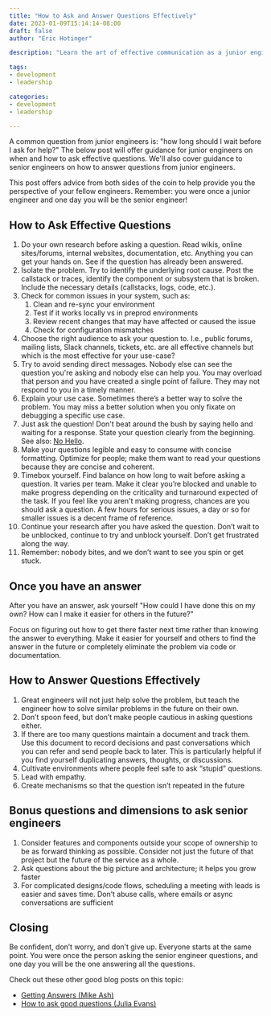 ```yaml
---
title: "How to Ask and Answer Questions Effectively"
date: 2023-01-09T15:14:14-08:00
draft: false
author: "Eric Hotinger"

description: "Learn the art of effective communication as a junior engineer. This post provides valuable advice on when and how to ask questions and how senior engineers can provide helpful answers. Discover the importance of research, choosing the right audience, and making questions legible. Find out how to get the most out of answers, by focusing on future problem solving, and how senior engineers can teach, lead with empathy, and cultivate a safe environment for asking questions. Get the big picture and architecture insight and maximize your growth. Read this post now to be confident, grow as an engineer, and become a future leader in answering questions."

tags:
- development
- leadership

categories:
- development
- leadership

---
```


A common question from junior engineers is: "how long should I wait before I ask for help?" The below post will offer guidance for junior engineers on when and how to ask effective questions. We'll also cover guidance to senior engineers on how to answer questions from junior engineers.

This post offers advice from both sides of the coin to help provide you the perspective of your fellow engineers. Remember: you were once a junior engineer and one day you will be the senior engineer!

## How to Ask Effective Questions

1. Do your own research before asking a question. Read wikis, online sites/forums, internal websites, documentation, etc. Anything you can get your hands on. See if the question has already been answered.
2. Isolate the problem. Try to identify the underlying root cause. Post the callstack or traces, identify the component or subsystem that is broken. Include the necessary details (callstacks, logs, code, etc.).
3. Check for common issues in your system, such as:
    1. Clean and re-sync your environment
    2. Test if it works locally vs in preprod environments
    3. Review recent changes that may have affected or caused the issue
    4. Check for configuration mismatches
4. Choose the right audience to ask your question to. I.e., public forums, mailing lists, Slack channels, tickets, etc. are all effective channels but which is the most effective for your use-case?
5. Try to avoid sending direct messages. Nobody else can see the question you're asking and nobody else can help you. You may overload that person and you have created a single point of failure. They may not respond to you in a timely manner.
6. Explain your use case. Sometimes there’s a better way to solve the problem. You may miss a better solution when you only fixate on debugging a specific use case.
7. Just ask the question! Don't beat around the bush by saying hello and waiting for a response. State your question clearly from the beginning. See also: [No Hello](https://www.nohello.com/).
8. Make your questions legible and easy to consume with concise formatting. Optimize for people; make them want to read your questions because they are concise and coherent.
9. Timebox yourself. Find balance on how long to wait before asking a question. It varies per team. Make it clear you’re blocked and unable to make progress depending on the criticality and turnaround expected of the task. If you feel like you aren't making progress, chances are you should ask a question. A few hours for serious issues, a day or so for smaller issues is a decent frame of reference.
10. Continue your research after you have asked the question. Don’t wait to be unblocked, continue to try and unblock yourself. Don’t get frustrated along the way.
11. Remember: nobody bites, and we don’t want to see you spin or get stuck.

## Once you have an answer

After you have an answer, ask yourself "How could I have done this on my own? How can I make it easier for others in the future?"

Focus on figuring out how to get there faster next time rather than knowing the answer to everything. Make it easier for yourself and others to find the answer in the future or completely eliminate the problem via code or documentation.

## How to Answer Questions Effectively

1. Great engineers will not just help solve the problem, but teach the engineer how to solve similar problems in the future on their own.
2. Don’t spoon feed, but don’t make people cautious in asking questions either.
3. If there are too many questions maintain a document and track them. Use this document to record decisions and past conversations which you can refer and send people back to later. This is particularly helpful if you find yourself duplicating answers, thoughts, or discussions.
4. Cultivate environments where people feel safe to ask “stupid” questions.
5. Lead with empathy.
6. Create mechanisms so that the question isn’t repeated in the future

## Bonus questions and dimensions to ask senior engineers

1. Consider features and components outside your scope of ownership to be as forward thinking as possible. Consider not just the future of that project but the future of the service as a whole.
2. Ask questions about the big picture and architecture; it helps you grow faster
3. For complicated designs/code flows, scheduling a meeting with leads is easier and saves time. Don’t abuse calls, where emails or async conversations are sufficient

## Closing

Be confident, don’t worry, and don’t give up. Everyone starts at the same point. You were once the person asking the senior engineer questions, and one day you will be the one answering all the questions.

Check out these other good blog posts on this topic:

- [Getting Answers (Mike Ash)](https://www.mikeash.com/getting_answers.html)
- [How to ask good questions (Julia Evans)](https://jvns.ca/blog/good-questions/)